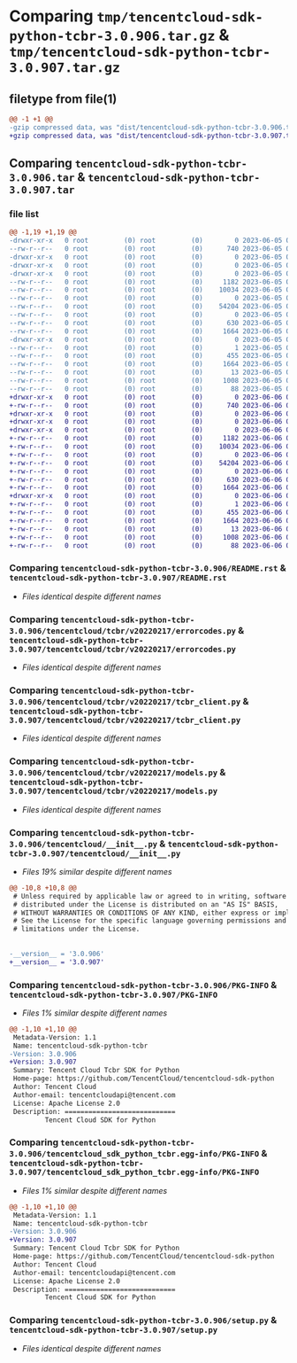 # Comparing `tmp/tencentcloud-sdk-python-tcbr-3.0.906.tar.gz` & `tmp/tencentcloud-sdk-python-tcbr-3.0.907.tar.gz`

## filetype from file(1)

```diff
@@ -1 +1 @@
-gzip compressed data, was "dist/tencentcloud-sdk-python-tcbr-3.0.906.tar", last modified: Mon Jun  5 00:42:55 2023, max compression
+gzip compressed data, was "dist/tencentcloud-sdk-python-tcbr-3.0.907.tar", last modified: Tue Jun  6 02:35:24 2023, max compression
```

## Comparing `tencentcloud-sdk-python-tcbr-3.0.906.tar` & `tencentcloud-sdk-python-tcbr-3.0.907.tar`

### file list

```diff
@@ -1,19 +1,19 @@
-drwxr-xr-x   0 root         (0) root         (0)        0 2023-06-05 00:42:55.000000 tencentcloud-sdk-python-tcbr-3.0.906/
--rw-r--r--   0 root         (0) root         (0)      740 2023-06-05 00:42:55.000000 tencentcloud-sdk-python-tcbr-3.0.906/README.rst
-drwxr-xr-x   0 root         (0) root         (0)        0 2023-06-05 00:42:55.000000 tencentcloud-sdk-python-tcbr-3.0.906/tencentcloud/
-drwxr-xr-x   0 root         (0) root         (0)        0 2023-06-05 00:42:55.000000 tencentcloud-sdk-python-tcbr-3.0.906/tencentcloud/tcbr/
-drwxr-xr-x   0 root         (0) root         (0)        0 2023-06-05 00:42:55.000000 tencentcloud-sdk-python-tcbr-3.0.906/tencentcloud/tcbr/v20220217/
--rw-r--r--   0 root         (0) root         (0)     1182 2023-06-05 00:42:55.000000 tencentcloud-sdk-python-tcbr-3.0.906/tencentcloud/tcbr/v20220217/errorcodes.py
--rw-r--r--   0 root         (0) root         (0)    10034 2023-06-05 00:42:55.000000 tencentcloud-sdk-python-tcbr-3.0.906/tencentcloud/tcbr/v20220217/tcbr_client.py
--rw-r--r--   0 root         (0) root         (0)        0 2023-06-05 00:42:55.000000 tencentcloud-sdk-python-tcbr-3.0.906/tencentcloud/tcbr/v20220217/__init__.py
--rw-r--r--   0 root         (0) root         (0)    54204 2023-06-05 00:42:55.000000 tencentcloud-sdk-python-tcbr-3.0.906/tencentcloud/tcbr/v20220217/models.py
--rw-r--r--   0 root         (0) root         (0)        0 2023-06-05 00:42:55.000000 tencentcloud-sdk-python-tcbr-3.0.906/tencentcloud/tcbr/__init__.py
--rw-r--r--   0 root         (0) root         (0)      630 2023-06-05 00:42:55.000000 tencentcloud-sdk-python-tcbr-3.0.906/tencentcloud/__init__.py
--rw-r--r--   0 root         (0) root         (0)     1664 2023-06-05 00:42:55.000000 tencentcloud-sdk-python-tcbr-3.0.906/PKG-INFO
-drwxr-xr-x   0 root         (0) root         (0)        0 2023-06-05 00:42:55.000000 tencentcloud-sdk-python-tcbr-3.0.906/tencentcloud_sdk_python_tcbr.egg-info/
--rw-r--r--   0 root         (0) root         (0)        1 2023-06-05 00:42:55.000000 tencentcloud-sdk-python-tcbr-3.0.906/tencentcloud_sdk_python_tcbr.egg-info/dependency_links.txt
--rw-r--r--   0 root         (0) root         (0)      455 2023-06-05 00:42:55.000000 tencentcloud-sdk-python-tcbr-3.0.906/tencentcloud_sdk_python_tcbr.egg-info/SOURCES.txt
--rw-r--r--   0 root         (0) root         (0)     1664 2023-06-05 00:42:55.000000 tencentcloud-sdk-python-tcbr-3.0.906/tencentcloud_sdk_python_tcbr.egg-info/PKG-INFO
--rw-r--r--   0 root         (0) root         (0)       13 2023-06-05 00:42:55.000000 tencentcloud-sdk-python-tcbr-3.0.906/tencentcloud_sdk_python_tcbr.egg-info/top_level.txt
--rw-r--r--   0 root         (0) root         (0)     1008 2023-06-05 00:42:55.000000 tencentcloud-sdk-python-tcbr-3.0.906/setup.py
--rw-r--r--   0 root         (0) root         (0)       88 2023-06-05 00:42:55.000000 tencentcloud-sdk-python-tcbr-3.0.906/setup.cfg
+drwxr-xr-x   0 root         (0) root         (0)        0 2023-06-06 02:35:24.000000 tencentcloud-sdk-python-tcbr-3.0.907/
+-rw-r--r--   0 root         (0) root         (0)      740 2023-06-06 02:35:24.000000 tencentcloud-sdk-python-tcbr-3.0.907/README.rst
+drwxr-xr-x   0 root         (0) root         (0)        0 2023-06-06 02:35:24.000000 tencentcloud-sdk-python-tcbr-3.0.907/tencentcloud/
+drwxr-xr-x   0 root         (0) root         (0)        0 2023-06-06 02:35:24.000000 tencentcloud-sdk-python-tcbr-3.0.907/tencentcloud/tcbr/
+drwxr-xr-x   0 root         (0) root         (0)        0 2023-06-06 02:35:24.000000 tencentcloud-sdk-python-tcbr-3.0.907/tencentcloud/tcbr/v20220217/
+-rw-r--r--   0 root         (0) root         (0)     1182 2023-06-06 02:35:24.000000 tencentcloud-sdk-python-tcbr-3.0.907/tencentcloud/tcbr/v20220217/errorcodes.py
+-rw-r--r--   0 root         (0) root         (0)    10034 2023-06-06 02:35:24.000000 tencentcloud-sdk-python-tcbr-3.0.907/tencentcloud/tcbr/v20220217/tcbr_client.py
+-rw-r--r--   0 root         (0) root         (0)        0 2023-06-06 02:35:24.000000 tencentcloud-sdk-python-tcbr-3.0.907/tencentcloud/tcbr/v20220217/__init__.py
+-rw-r--r--   0 root         (0) root         (0)    54204 2023-06-06 02:35:24.000000 tencentcloud-sdk-python-tcbr-3.0.907/tencentcloud/tcbr/v20220217/models.py
+-rw-r--r--   0 root         (0) root         (0)        0 2023-06-06 02:35:24.000000 tencentcloud-sdk-python-tcbr-3.0.907/tencentcloud/tcbr/__init__.py
+-rw-r--r--   0 root         (0) root         (0)      630 2023-06-06 02:35:24.000000 tencentcloud-sdk-python-tcbr-3.0.907/tencentcloud/__init__.py
+-rw-r--r--   0 root         (0) root         (0)     1664 2023-06-06 02:35:24.000000 tencentcloud-sdk-python-tcbr-3.0.907/PKG-INFO
+drwxr-xr-x   0 root         (0) root         (0)        0 2023-06-06 02:35:24.000000 tencentcloud-sdk-python-tcbr-3.0.907/tencentcloud_sdk_python_tcbr.egg-info/
+-rw-r--r--   0 root         (0) root         (0)        1 2023-06-06 02:35:24.000000 tencentcloud-sdk-python-tcbr-3.0.907/tencentcloud_sdk_python_tcbr.egg-info/dependency_links.txt
+-rw-r--r--   0 root         (0) root         (0)      455 2023-06-06 02:35:24.000000 tencentcloud-sdk-python-tcbr-3.0.907/tencentcloud_sdk_python_tcbr.egg-info/SOURCES.txt
+-rw-r--r--   0 root         (0) root         (0)     1664 2023-06-06 02:35:24.000000 tencentcloud-sdk-python-tcbr-3.0.907/tencentcloud_sdk_python_tcbr.egg-info/PKG-INFO
+-rw-r--r--   0 root         (0) root         (0)       13 2023-06-06 02:35:24.000000 tencentcloud-sdk-python-tcbr-3.0.907/tencentcloud_sdk_python_tcbr.egg-info/top_level.txt
+-rw-r--r--   0 root         (0) root         (0)     1008 2023-06-06 02:35:24.000000 tencentcloud-sdk-python-tcbr-3.0.907/setup.py
+-rw-r--r--   0 root         (0) root         (0)       88 2023-06-06 02:35:24.000000 tencentcloud-sdk-python-tcbr-3.0.907/setup.cfg
```

### Comparing `tencentcloud-sdk-python-tcbr-3.0.906/README.rst` & `tencentcloud-sdk-python-tcbr-3.0.907/README.rst`

 * *Files identical despite different names*

### Comparing `tencentcloud-sdk-python-tcbr-3.0.906/tencentcloud/tcbr/v20220217/errorcodes.py` & `tencentcloud-sdk-python-tcbr-3.0.907/tencentcloud/tcbr/v20220217/errorcodes.py`

 * *Files identical despite different names*

### Comparing `tencentcloud-sdk-python-tcbr-3.0.906/tencentcloud/tcbr/v20220217/tcbr_client.py` & `tencentcloud-sdk-python-tcbr-3.0.907/tencentcloud/tcbr/v20220217/tcbr_client.py`

 * *Files identical despite different names*

### Comparing `tencentcloud-sdk-python-tcbr-3.0.906/tencentcloud/tcbr/v20220217/models.py` & `tencentcloud-sdk-python-tcbr-3.0.907/tencentcloud/tcbr/v20220217/models.py`

 * *Files identical despite different names*

### Comparing `tencentcloud-sdk-python-tcbr-3.0.906/tencentcloud/__init__.py` & `tencentcloud-sdk-python-tcbr-3.0.907/tencentcloud/__init__.py`

 * *Files 19% similar despite different names*

```diff
@@ -10,8 +10,8 @@
 # Unless required by applicable law or agreed to in writing, software
 # distributed under the License is distributed on an "AS IS" BASIS,
 # WITHOUT WARRANTIES OR CONDITIONS OF ANY KIND, either express or implied.
 # See the License for the specific language governing permissions and
 # limitations under the License.
 
 
-__version__ = '3.0.906'
+__version__ = '3.0.907'
```

### Comparing `tencentcloud-sdk-python-tcbr-3.0.906/PKG-INFO` & `tencentcloud-sdk-python-tcbr-3.0.907/PKG-INFO`

 * *Files 1% similar despite different names*

```diff
@@ -1,10 +1,10 @@
 Metadata-Version: 1.1
 Name: tencentcloud-sdk-python-tcbr
-Version: 3.0.906
+Version: 3.0.907
 Summary: Tencent Cloud Tcbr SDK for Python
 Home-page: https://github.com/TencentCloud/tencentcloud-sdk-python
 Author: Tencent Cloud
 Author-email: tencentcloudapi@tencent.com
 License: Apache License 2.0
 Description: ============================
         Tencent Cloud SDK for Python
```

### Comparing `tencentcloud-sdk-python-tcbr-3.0.906/tencentcloud_sdk_python_tcbr.egg-info/PKG-INFO` & `tencentcloud-sdk-python-tcbr-3.0.907/tencentcloud_sdk_python_tcbr.egg-info/PKG-INFO`

 * *Files 1% similar despite different names*

```diff
@@ -1,10 +1,10 @@
 Metadata-Version: 1.1
 Name: tencentcloud-sdk-python-tcbr
-Version: 3.0.906
+Version: 3.0.907
 Summary: Tencent Cloud Tcbr SDK for Python
 Home-page: https://github.com/TencentCloud/tencentcloud-sdk-python
 Author: Tencent Cloud
 Author-email: tencentcloudapi@tencent.com
 License: Apache License 2.0
 Description: ============================
         Tencent Cloud SDK for Python
```

### Comparing `tencentcloud-sdk-python-tcbr-3.0.906/setup.py` & `tencentcloud-sdk-python-tcbr-3.0.907/setup.py`

 * *Files identical despite different names*

